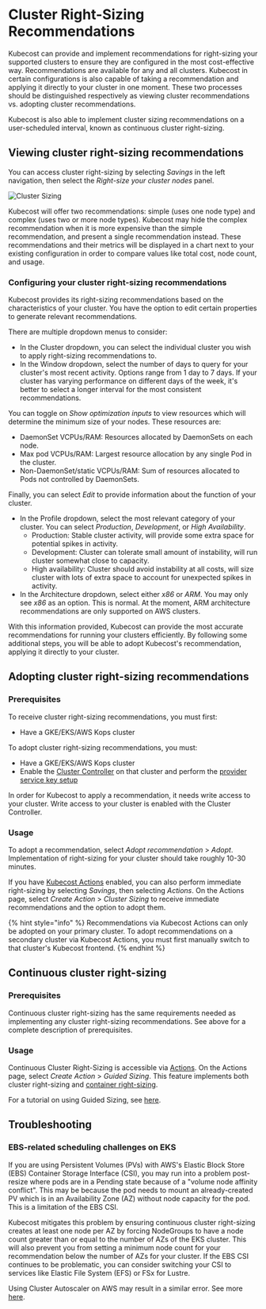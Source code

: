 # Cluster Right-Sizing Recommendations

Kubecost can provide and implement recommendations for right-sizing your supported clusters to ensure they are configured in the most cost-effective way. Recommendations are available for any and all clusters. Kubecost in certain configurations is also capable of taking a recommendation and applying it directly to your cluster in one moment. These two processes should be distinguished respectively as viewing cluster recommendations vs. adopting cluster recommendations.

Kubecost is also able to implement cluster sizing recommendations on a user-scheduled interval, known as continuous cluster right-sizing.

## Viewing cluster right-sizing recommendations

You can access cluster right-sizing by selecting _Savings_ in the left navigation, then select the _Right-size your cluster nodes_ panel.

![Cluster Sizing](/images/clusterrightsizing.png)

Kubecost will offer two recommendations: simple (uses one node type) and complex (uses two or more node types). Kubecost may hide the complex recommendation when it is more expensive than the simple recommendation, and present a single recommendation instead. These recommendations and their metrics will be displayed in a chart next to your existing configuration in order to compare values like total cost, node count, and usage.

### Configuring your cluster right-sizing recommendations

Kubecost provides its right-sizing recommendations based on the characteristics of your cluster. You have the option to edit certain properties to generate relevant recommendations.

There are multiple dropdown menus to consider:

* In the Cluster dropdown, you can select the individual cluster you wish to apply right-sizing recommendations to.
* In the Window dropdown, select the number of days to query for your cluster's most recent activity. Options range from 1 day to 7 days. If your cluster has varying performance on different days of the week, it's better to select a longer interval for the most consistent recommendations.

You can toggle on _Show optimization inputs_ to view resources which will determine the minimum size of your nodes. These resources are:

* DaemonSet VCPUs/RAM: Resources allocated by DaemonSets on each node.
* Max pod VCPUs/RAM: Largest resource allocation by any single Pod in the cluster.
* Non-DaemonSet/static VCPUs/RAM: Sum of resources allocated to Pods not controlled by DaemonSets.

Finally, you can select _Edit_ to provide information about the function of your cluster.

* In the Profile dropdown, select the most relevant category of your cluster. You can select _Production_, _Development_, or _High Availability_.
  * Production: Stable cluster activity, will provide some extra space for potential spikes in activity.
  * Development: Cluster can tolerate small amount of instability, will run cluster somewhat close to capacity.
  * High availability: Cluster should avoid instability at all costs, will size cluster with lots of extra space to account for unexpected spikes in activity.
* In the Architecture dropdown, select either _x86_ or _ARM_. You may only see _x86_ as an option. This is normal. At the moment, ARM architecture recommendations are only supported on AWS clusters.

With this information provided, Kubecost can provide the most accurate recommendations for running your clusters efficiently. By following some additional steps, you will be able to adopt Kubecost's recommendation, applying it directly to your cluster.

## Adopting cluster right-sizing recommendations

### Prerequisites

To receive cluster right-sizing recommendations, you must first:

* Have a GKE/EKS/AWS Kops cluster

To adopt cluster right-sizing recommendations, you must:

* Have a GKE/EKS/AWS Kops cluster
* Enable the [Cluster Controller](/install-and-configure/advanced-configuration/controller/cluster-controller.md) on that cluster and perform the [provider service key setup](/install-and-configure/advanced-configuration/controller#provider-service-key-setup.md)

In order for Kubecost to apply a recommendation, it needs write access to your cluster. Write access to your cluster is enabled with the Cluster Controller.

### Usage

To adopt a recommendation, select _Adopt recommendation_ > _Adopt_. Implementation of right-sizing for your cluster should take roughly 10-30 minutes.

If you have [Kubecost Actions](/using-kubecost/navigating-the-kubecost-ui/savings/savings-actions.md) enabled, you can also perform immediate right-sizing by selecting _Savings_, then selecting _Actions_. On the Actions page, select _Create Action_ > _Cluster Sizing_ to receive immediate recommendations and the option to adopt them.

{% hint style="info" %}
Recommendations via Kubecost Actions can only be adopted on your primary cluster. To adopt recommendations on a secondary cluster via Kubecost Actions, you must first manually switch to that cluster's Kubecost frontend.
{% endhint %}

## Continuous cluster right-sizing

### Prerequisites

Continuous cluster right-sizing has the same requirements needed as implementing any cluster right-sizing recommendations. See above for a complete description of prerequisites.

### Usage

Continuous Cluster Right-Sizing is accessible via [Actions](/using-kubecost/navigating-the-kubecost-ui/savings/savings-actions.md#guided-sizing). On the Actions page, select _Create Action_ > _Guided Sizing_. This feature implements both cluster right-sizing and [container right-sizing](/using-kubecost/navigating-the-kubecost-ui/savings/container-request-right-sizing-recommendations.md).

For a tutorial on using Guided Sizing, see [here](/using-kubecost/navigating-the-kubecost-ui/savings/savings-actions.md#guided-sizing).

## Troubleshooting

### EBS-related scheduling challenges on EKS

If you are using Persistent Volumes (PVs) with AWS's Elastic Block Store (EBS) Container Storage Interface (CSI), you may run into a problem post-resize where pods are in a Pending state because of a "volume node affinity conflict". This may be because the pod needs to mount an already-created PV which is in an Availability Zone (AZ) without node capacity for the pod. This is a limitation of the EBS CSI.

Kubecost mitigates this problem by ensuring continuous cluster right-sizing creates at least one node per AZ by forcing NodeGroups to have a node count greater than or equal to the number of AZs of the EKS cluster. This will also prevent you from setting a minimum node count for your recommendation below the number of AZs for your cluster. If the EBS CSI continues to be problematic, you can consider switching your CSI to services like Elastic File System (EFS) or FSx for Lustre.

Using Cluster Autoscaler on AWS may result in a similar error. See more [here](https://github.com/kubernetes/autoscaler/blob/master/cluster-autoscaler/cloudprovider/aws/README.md#common-notes-and-gotchas).

